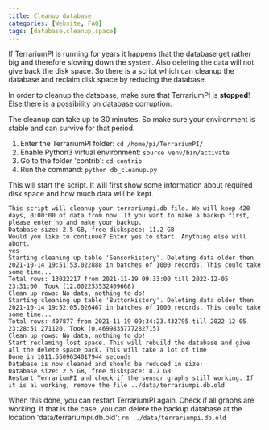 ```yaml
---
title: Cleanup database
categories: [Website, FAQ]
tags: [database,cleanup,space]
---
```

If TerrariumPI is running for years it happens that the database get rather big and therefore slowing down the system. Also deleting the data will not give back the disk space. So there is a script which can cleanup the database and reclaim disk space by reducing the database.

In order to cleanup the database, make sure that TerrariumPI is **stopped**! Else there is a possibility on database corruption.

The cleanup can take up to 30 minutes. So make sure your environment is stable and can survive for that period.

1. Enter the TerrariumPI folder: `cd /home/pi/TerrariumPI/`
2. Enable Python3 virtual environment: `source venv/bin/activate`
3. Go to the folder 'contrib': `cd contrib`
4. Run the command: `python db_cleanup.py`

This will start the script. It will first show some information about required disk space and how much data will be kept.

```console
This script will cleanup your terrariumpi.db file. We will keep 420 days, 0:00:00 of data from now. If you want to make a backup first, please enter no and make your backup.
Database size: 2.5 GB, free diskspace: 11.2 GB
Would you like to continue? Enter yes to start. Anything else will abort.
yes
Starting cleaning up table 'SensorHistory'. Deleting data older then 2021-10-14 19:51:53.022888 in batches of 1000 records. This could take some time...
Total rows: 13022217 from 2021-11-19 09:33:00 till 2022-12-05 23:31:00. Took (12.002253532409668)
Clean up rows: No data, nothing to do!
Starting cleaning up table 'ButtonHistory'. Deleting data older then 2021-10-14 19:52:05.026467 in batches of 1000 records. This could take some time...
Total rows: 407877 from 2021-11-19 09:34:23.432795 till 2022-12-05 23:28:51.271120. Took (0.4699835777282715)
Clean up rows: No data, nothing to do!
Start reclaming lost space. This will rebuild the database and give all the delete space back. This will take a lot of time
Done in 1011.5509634017944 seconds
Database is now cleaned and should be reduced in size:
Database size: 2.5 GB, free diskspace: 8.7 GB
Restart TerrariumPI and check if the sensor graphs still working. If it is al working, remove the file ../data/terrariumpi.db.old
```

When this done, you can restart TerrariumPI again. Check if all graphs are working. If that is the case, you can delete the backup database at the location 'data/terrariumpi.db.old': `rm ../data/terrariumpi.db.old`
